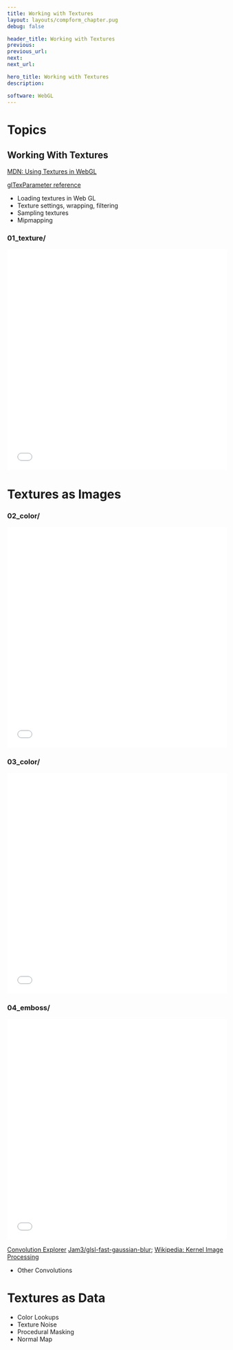 ```yaml
---
title: Working with Textures
layout: layouts/compform_chapter.pug
debug: false

header_title: Working with Textures
previous: 
previous_url: 
next: 
next_url: 

hero_title: Working with Textures
description: 

software: WebGL
---
```



# Topics



## Working With Textures

[MDN: Using Textures in WebGL](https://developer.mozilla.org/en-US/docs/Web/API/WebGL_API/Tutorial/Using_textures_in_WebGL)

[glTexParameter reference](https://www.khronos.org/registry/OpenGL-Refpages/es2.0/xhtml/glTexParameter.xml)

- Loading textures in Web GL
- Texture settings, wrapping, filtering
- Sampling textures
- Mipmapping



### 01_texture/
<iframe scrolling="no" style = "border: 0; width: 512px; height: 512px; overflow: hidden;"src = "./01_texture"></iframe>


# Textures as Images
### 02_color/
<iframe scrolling="no" style = "border: 0; width: 512px; height: 512px; overflow: hidden;"src = "./02_color"></iframe>


### 03_color/
<iframe scrolling="no" style = "border: 0; width: 512px; height: 512px; overflow: hidden;"src = "./03_blur"></iframe>

### 04_emboss/
<iframe scrolling="no" style = "border: 0; width: 512px; height: 512px; overflow: hidden;"src = "./04_emboss"></iframe>

[Convolution Explorer](https://www.taylorpetrick.com/portfolio/webgl/convolution)
[Jam3/glsl-fast-gaussian-blur](https://github.com/Jam3/glsl-fast-gaussian-blur);
[Wikipedia: Kernel Image Processing](https://en.wikipedia.org/wiki/Kernel_(image_processing))



- Other Convolutions

# Textures as Data
- Color Lookups
- Texture Noise
- Procedural Masking
- Normal Map


